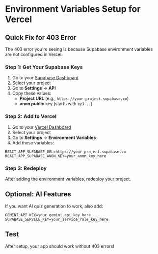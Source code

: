 # Environment Variables Setup for Vercel

## Quick Fix for 403 Error

The 403 error you're seeing is because Supabase environment variables are not configured in Vercel.

### Step 1: Get Your Supabase Keys

1. Go to your [Supabase Dashboard](https://supabase.com/dashboard)
2. Select your project
3. Go to **Settings** → **API**
4. Copy these values:
   - **Project URL** (e.g., `https://your-project.supabase.co`)
   - **anon public** key (starts with `eyJ...`)

### Step 2: Add to Vercel

1. Go to your [Vercel Dashboard](https://vercel.com/dashboard)
2. Select your project
3. Go to **Settings** → **Environment Variables**
4. Add these variables:

```
REACT_APP_SUPABASE_URL=https://your-project.supabase.co
REACT_APP_SUPABASE_ANON_KEY=your_anon_key_here
```

### Step 3: Redeploy

After adding the environment variables, redeploy your project.

## Optional: AI Features

If you want AI quiz generation to work, also add:

```
GEMINI_API_KEY=your_gemini_api_key_here
SUPABASE_SERVICE_KEY=your_service_role_key_here
```

## Test

After setup, your app should work without 403 errors! 